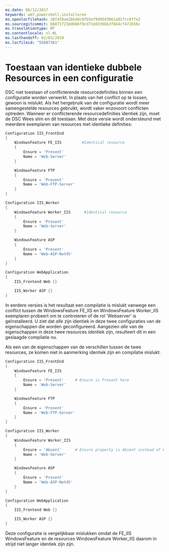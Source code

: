 ```yaml
---
ms.date: 06/12/2017
keywords: wmf,powershell,installeren
ms.openlocfilehash: 28f4f8ae2bbddc8fb5ef9d95d3061a91fcc8ffe2
ms.sourcegitcommit: b6871f21bd666f9cd71dd336bb3f844cf472b56c
ms.translationtype: MT
ms.contentlocale: nl-NL
ms.lasthandoff: 02/03/2019
ms.locfileid: "55687361"
---
```

# <a name="allowing-for-identical-duplicate-resources-in-a-configuration"></a>Toestaan van identieke dubbele Resources in een configuratie

DSC niet toestaan of conflicterende resourcedefinities binnen een configuratie worden verwerkt. In plaats van het conflict op te lossen, gewoon is mislukt. Als het hergebruik van de configuratie wordt meer samengestelde resources gebruikt, wordt vaker enzovoort conflicten optreden. Wanneer er conflicterende resourcedefinities identiek zijn, moet de DSC Wees slim en dit toestaan. Met deze versie wordt ondersteund met meerdere exemplaren van resources met identieke definities:

```powershell
Configuration IIS_FrontEnd
{
    WindowsFeature FE_IIS         #Identical resource
    {
        Ensure = 'Present'
        Name = 'Web-Server'
    }

    WindowsFeature FTP
    {
        Ensure = 'Present'
        Name = 'Web-FTP-Server'
    }
}

Configuration IIS_Worker
{
    WindowsFeature Worker_IIS      #Identical resource
    {
        Ensure = 'Present'
        Name = 'Web-Server'
    }

    WindowsFeature ASP
    {
        Ensure = 'Present'
        Name = 'Web-ASP-Net45'
    }
}

Configuration WebApplication
{
    IIS_Frontend Web {}

    IIS_Worker ASP {}
}
```

In eerdere versies is het resultaat een compilatie is mislukt vanwege een conflict tussen de WindowsFeature FE_IIS en WindowsFeature Worker_IIS exemplaren probeert om te controleren of de rol 'Webserver' is geïnstalleerd. U ziet dat *alle* zijn identiek in deze twee configuraties van de eigenschappen die worden geconfigureerd. Aangezien *alle* van de eigenschappen in deze twee resources identiek zijn, resulteert dit in een geslaagde compilatie nu.

Als een van de eigenschappen van de verschillen tussen de twee resources, ze komen niet in aanmerking identiek zijn en compilatie mislukt:

```powershell
Configuration IIS_FrontEnd
{
    WindowsFeature FE_IIS
    {
        Ensure = 'Present'     # Ensure is Present here
        Name = 'Web-Server'
    }

    WindowsFeature FTP
    {
        Ensure = 'Present'
        Name = 'Web-FTP-Server'
    }
}

Configuration IIS_Worker
{
    WindowsFeature Worker_IIS
    {
        Ensure = 'Absent'      # Ensure property is Absent instead of Present
        Name = 'Web-Server'
    }

    WindowsFeature ASP
    {
        Ensure = 'Present'
        Name = 'Web-ASP-Net45'
    }
}

Configuration WebApplication
{
    IIS_Frontend Web {}

    IIS_Worker ASP {}
}
```

Deze configuratie is vergelijkbaar mislukken omdat de FE_IIS WindowsFeature en de resources WindowsFeature Worker_IIS daarom in strijd niet langer identiek zijn zijn.
